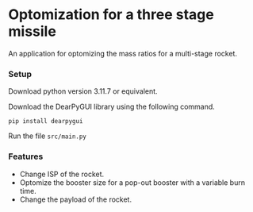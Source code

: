 # Optomization for a three stage missile

An application for optomizing the mass ratios for a multi-stage rocket. 


### Setup

Download python version 3.11.7 or equivalent. 

Download the DearPyGUI library using the following command. 
```
pip install dearpygui
```

Run the file `src/main.py`

### Features
- Change ISP of the rocket.
- Optomize the booster size for a  pop-out booster with a variable burn time.
- Change the payload of the rocket.


